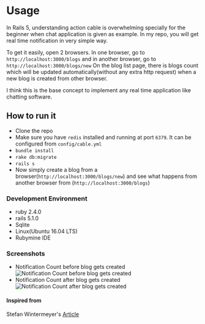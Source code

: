 # Usage
In Rails 5, understanding action cable is overwhelming specially for the beginner when chat application is given as example.
In my repo, you will get real time notification in very simple way.

To get it easily, open 2 browsers. In one browser, go to `http://localhost:3000/blogs` and in another browser, go to `http://localhost:3000/blogs/new`
On the blog list page, there is blogs count which will be updated automatically(without any extra http request) when a new blog is created from other browser.

I think this is the base concept to implement any real time application like chatting software.

## How to run it
* Clone the repo
* Make sure you have `redis` installed and running at port `6379`. It can be configured from `config/cable.yml`
* `bundle install`
* `rake db:migrate`
* `rails s`
* Now simply create a blog from a browser(`http://localhost:3000/blogs/new`) and see what happens from another browser from (`http://localhost:3000/blogs`)

### Development Environment
* ruby 2.4.0
* rails 5.1.0
* Sqlite
* Linux(Ubuntu 16.04 LTS)
* Rubymine IDE

### Screenshots
* Notification Count before blog gets created ![Notification Count before blog gets created](https://user-images.githubusercontent.com/209738/27991596-e732416e-649d-11e7-9f12-fd84d3d077c6.png)
* Notification Count after blog gets created ![Notification Count after blog gets created](https://user-images.githubusercontent.com/209738/27991595-e73078c0-649d-11e7-8195-ebba19e52d2e.png)

#### Inspired from
Stefan Wintermeyer's [Article](https://medium.com/rubyinside/action-cable-hello-world-with-rails-5-1-efc475b0208b)
